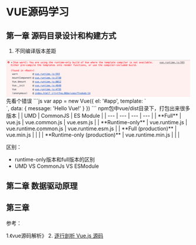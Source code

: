 # VUE源码学习

## 第一章 源码目录设计和构建方式

1. 不同编译版本差距
<img src="../../assets/image/vue/run-time-only.png" width="500" hegiht="313" align=center />
先看个错误
```js
  var app = new Vue({
        el: '#app',
        template: `<div id="test"></div>`,
        data: {
            message: 'Hello Vue!'
        }
    })
```
npm包中vue/dist目录下，打包出来很多版本
| | UMD | CommonJS | ES Module |
| --- | --- | --- | --- |
| **Full** | vue.js | vue.common.js | vue.esm.js |
| **Runtime-only** | vue.runtime.js | vue.runtime.common.js | vue.runtime.esm.js |
| **Full (production)** | vue.min.js | | |
| **Runtime-only (production)** | vue.runtime.min.js | | |

区别：
- runtime-only版本和full版本的区别
- UMD VS CommonJs VS ESModule



## 第二章 数据驱动原理




## 第三章 



参考：

1.《vue源码解析》
2. [逐行剖析 Vue.js 源码](https://nlrx-wjc.github.io/Learn-Vue-Source-Code/)